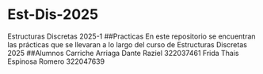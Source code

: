 # Est-Dis-2025
Estructuras Discretas 2025-1
##Practicas
En este repositorio se encuentran las prácticas que se llevaran a lo largo del curso de Estructuras Discretas 2025
##Alumnos
Carriche Arriaga Dante Raziel 322037461
Frida Thais Espinosa Romero 322047639
